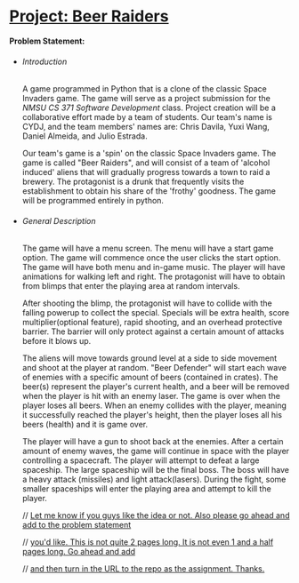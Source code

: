# 					<u>Project: Beer Raiders</u>

**Problem Statement:**

- ###### Introduction

  A game programmed in Python that is a clone of the classic Space Invaders game. The game will serve as a project submission for the *NMSU CS 371 Software Development* class. Project creation will be a collaborative effort made by a team of students. Our team's name is CYDJ, and the team members' names are: Chris Davila, Yuxi Wang, Daniel Almeida, and Julio Estrada. 

  Our team's game is a 'spin' on the classic Space Invaders game. The game is called "Beer Raiders", and will consist of a team of 'alcohol induced' aliens that will gradually progress towards a town to raid a brewery. The protagonist is a drunk that frequently visits the establishment to obtain his share of the 'frothy' goodness. The game will be programmed entirely in python.

- ###### General Description

  The game will have a menu screen. The menu will have a start game option. The game will commence once the user clicks the start option. The game will have both menu and in-game music. The player will have animations for walking left and right. The protagonist will have to obtain from blimps that enter the playing area at random intervals.

  After shooting the blimp, the protagonist will have to collide with the falling powerup to collect the special. Specials will be extra health, score multiplier(optional feature), rapid shooting, and an overhead protective barrier. The barrier will only protect against a certain amount of attacks before it blows up.

  The aliens will move towards ground level at a side to side movement and shoot at the player at random. "Beer Defender" will start each wave of enemies with a specific amount of beers (contained in crates). The beer(s) represent the player's current health, and a beer will be removed when the player is hit with an enemy laser. The game is over when the player loses all beers. When an enemy collides with the player, meaning it successfully reached the player's height, then the player loses all his beers (health) and it is game over.  

  The player will have a gun to shoot back at the enemies. After a certain amount of enemy waves, the game will continue in space with the player controlling a spacecraft. The player will attempt to defeat a large spaceship. The large spaceship will be the final boss. The boss will have a heavy attack (missiles) and light attack(lasers). During the fight, some smaller spaceships will enter the playing area and attempt to kill the player. 

  // <u>Let me know if you guys like the idea or not. Also please go ahead and add to the problem statement</u> 

  // <u>you'd like. This is not quite 2 pages long. It is not even 1 and a half pages long. Go ahead and add</u> 

  // <u>and then turn in the URL to the repo as the assignment. Thanks.</u>
  
  

